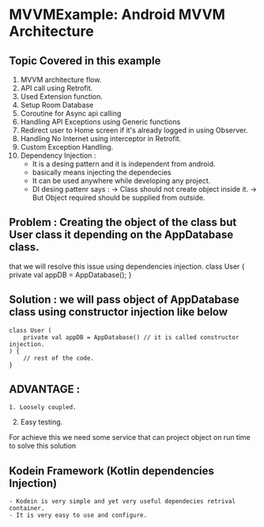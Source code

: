 # MVVMExample: Android MVVM Architecture 
## Topic Covered in this example
1. MVVM architecture flow.
2. API call using Retrofit.
3. Used Extension function.
4. Setup Room Database
5. Coroutine for Async api calling
6. Handling API Exceptions using Generic functions
7. Redirect user to Home screen if it's already logged in using Observer. 
8. Handling No Internet using interceptor in Retrofit.
9. Custom Exception Handling.
10. Dependency Injection :
    - It is a desing pattern and it is independent from android.
    - basically means injecting the dependecies
    - It can be used anywhere while developing any project.
    - DI desing pattenr says :
      -> Class should not create object inside it.
      -> But Object required should be supplied from outside.

## Problem : Creating the object of the class but User class it depending on the AppDatabase class. 
that we will resolve this issue using dependencies injection.
    class User {
        private val appDB = AppDatabase();
    }

## Solution : we will pass object of AppDatabase class using constructor injection like below
    class User (
        private val appDB = AppDatabase() // it is called constructor injection.  
    ) {
        // rest of the code.
    }
## ADVANTAGE :
    1. Loosely coupled.
   2. Easy testing.

For achieve this we need some service that can project object on run time to solve this solution
## Kodein Framework (Kotlin dependencies Injection)
    - Kodein is very simple and yet very useful dependecies retrival container.
    - It is very easy to use and configure. 